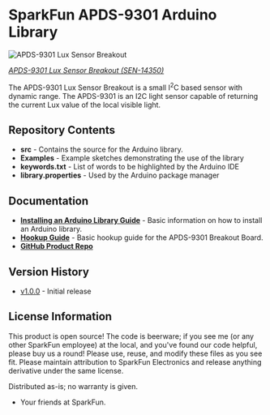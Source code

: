SparkFun APDS-9301 Arduino Library
==========


![APDS-9301 Lux Sensor Breakout](https://cdn.sparkfun.com//assets/parts/1/2/3/3/5/14350-01.jpg)  

[*APDS-9301 Lux Sensor Breakout (SEN-14350)*](https://www.sparkfun.com/products/14350)

The APDS-9301 Lux Sensor Breakout is a small I<sup>2</sup>C based sensor with dynamic range. The APDS-9301 is an I2C light sensor capable of returning the current Lux value of the local visible light. 

Repository Contents
-------------------
* **src** - Contains the source for the Arduino library.
* **Examples** - Example sketches demonstrating the use of the library
* **keywords.txt** - List of words to be highlighted by the Arduino IDE
* **library.properties** - Used by the Arduino package manager

Documentation
-------------------
* **[Installing an Arduino Library Guide](https://learn.sparkfun.com/tutorials/installing-an-arduino-library)** - Basic information on how to install an Arduino library.
* **[Hookup Guide](https://learn.sparkfun.com/tutorials/apds-9301-sensor-hookup-guide)** - Basic hookup guide for the APDS-9301 Breakout Board.
* **[GitHub Product Repo](https://github.com/sparkfun/APDS-9301_Breakout)**

Version History
-------------------

* [v1.0.0](https://github.com/sparkfun/SparkFun_APDS9301_Library/tree/V1.0.0) - Initial release


License Information
-------------------
This product is open source! 
The code is beerware; if you see me (or any other SparkFun employee) at the local, and you've found our code helpful, please buy us a round!
Please use, reuse, and modify these files as you see fit. Please maintain attribution to SparkFun Electronics and release anything derivative under the same license.

Distributed as-is; no warranty is given.

- Your friends at SparkFun.

